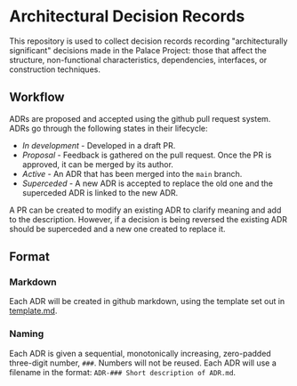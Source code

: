 # Architectural Decision Records

This repository is used to collect decision records recording "architecturally significant" decisions made in the Palace Project: those that affect the structure, non-functional characteristics, dependencies, interfaces, or construction techniques.

## Workflow

ADRs are proposed and accepted using the github pull request system. ADRs go through the following states in their lifecycle: 

- *In development* - Developed in a draft PR.
- *Proposal* - Feedback is gathered on the pull request. Once the PR is approved, it can be merged by its author. 
- *Active* - An ADR that has been merged into the `main` branch.
- *Superceded* - A new ADR is accepted to replace the old one and the superceded ADR is linked to the new ADR.

A PR can be created to modify an existing ADR to clarify meaning and add to the description. However, if a decision is being reversed the existing ADR should be superceded and a new one created to replace it.

## Format 

### Markdown

Each ADR will be created in github markdown, using the template set out in [template.md](TEMPLATE.md).

### Naming

Each ADR is given a sequential, monotonically increasing, zero-padded three-digit number, `###`. Numbers will not be reused. Each ADR will use a filename in the format: `ADR-### Short description of ADR.md`.
